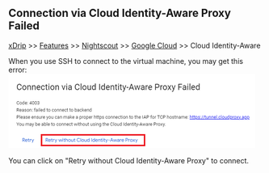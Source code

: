 ## Connection via Cloud Identity-Aware Proxy Failed
[xDrip](../../README.md) >> [Features](../Features_page.md) >> [Nightscout](../Nightscout_page.md) >> [Google Cloud](./GoogleCloud.md) >> Cloud Identity-Aware  
  
When you use SSH to connect to the virtual machine, you may get this error:  
![](./images/IdentityAware.png)  
  
You can click on "Retry without Cloud Identity-Aware Proxy" to connect.  
  
